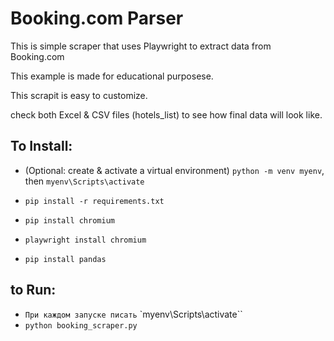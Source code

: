 # Booking.com Parser

This is simple scraper that uses Playwright to extract data from Booking.com

This example is made for educational purposese.

This scrapit is easy to customize.

check both Excel & CSV files (hotels_list) to see how final data will look like. 

## To Install:
- (Optional: create & activate a virtual environment) `python -m venv myenv`, then `myenv\Scripts\activate`

- `pip install -r requirements.txt`
- `pip install chromium`
- `playwright install chromium`
- `pip install pandas`

## to Run:
- `При каждом запуске писать` `myenv\Scripts\activate``
- `python booking_scraper.py` 


